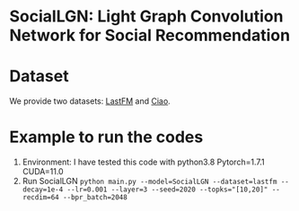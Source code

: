 # SocialLGN: Light Graph Convolution Network for Social Recommendation

# Dataset
We provide two datasets: [LastFM](https://grouplens.org/datasets/hetrec-2011/) and [Ciao](https://www.cse.msu.edu/~tangjili/datasetcode/truststudy.htm).

# Example to run the codes
1. Environment: I have tested this code with python3.8 Pytorch=1.7.1 CUDA=11.0
2. Run SocialLGN
`python main.py --model=SocialLGN --dataset=lastfm --decay=1e-4 --lr=0.001 --layer=3 --seed=2020 --topks="[10,20]" --recdim=64 --bpr_batch=2048`
